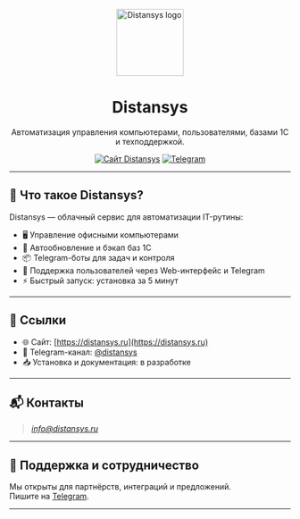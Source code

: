 <p align="center">
  <img src="logo.png" alt="Distansys logo" width="120" />
</p>

<h1 align="center">Distansys</h1>
<p align="center">
  Автоматизация управления компьютерами, пользователями, базами 1С и техподдержкой.
</p>

<p align="center">
  <a href="https://distansys.ru"><img alt="Сайт Distansys" src="https://img.shields.io/badge/Visit-Site-green?style=for-the-badge&logo=google-chrome"></a>
  <a href="https://t.me/distansys"><img alt="Telegram" src="https://img.shields.io/badge/Telegram-Подписаться-blue?style=for-the-badge&logo=telegram"></a>
</p>

---

## 🚀 Что такое Distansys?

Distansys — облачный сервис для автоматизации IT-рутины:

- 🖥 Управление офисными компьютерами
- 🔄 Автообновление и бэкап баз 1С
- 📦 Telegram-боты для задач и контроля
- 📡 Поддержка пользователей через Web-интерфейс и Telegram
- ⚡ Быстрый запуск: установка за 5 минут

---

## 🔗 Ссылки

- 🌐 Сайт: [https://distansys.ru](https://distansys.ru)
- 📢 Telegram-канал: [@distansys](https://t.me/distansys)
- 📥 Установка и документация: в разработке

---

## 📬 Контакты

> *info@distansys.ru*

---

## 🤝 Поддержка и сотрудничество

Мы открыты для партнёрств, интеграций и предложений.  
Пишите на [Telegram](https://t.me/distansys).

---

